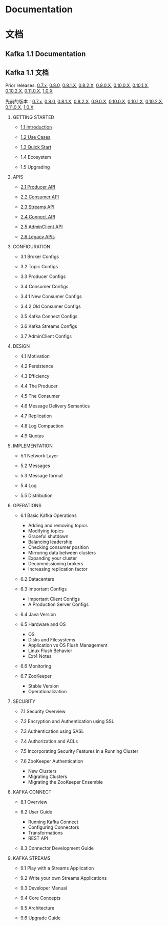 # Documentation

# 文档

## Kafka 1.1 Documentation

## Kafka 1.1 文档

Prior releases: [0.7.x](http://kafka.apache.org/07/documentation.html), [0.8.0](http://kafka.apache.org/08/documentation.html), [0.8.1.X](http://kafka.apache.org/081/documentation.html), [0.8.2.X](http://kafka.apache.org/082/documentation.html), [0.9.0.X](http://kafka.apache.org/090/documentation.html), [0.10.0.X](http://kafka.apache.org/0100/documentation.html), [0.10.1.X](http://kafka.apache.org/0101/documentation.html), [0.10.2.X](http://kafka.apache.org/0102/documentation.html), [0.11.0.X](http://kafka.apache.org/0110/documentation.html), [1.0.X](http://kafka.apache.org/10/documentation.html)

先前的版本：[0.7.x](http://kafka.apache.org/07/documentation.html), [0.8.0](http://kafka.apache.org/08/documentation.html), [0.8.1.X](http://kafka.apache.org/081/documentation.html), [0.8.2.X](http://kafka.apache.org/082/documentation.html), [0.9.0.X](http://kafka.apache.org/090/documentation.html), [0.10.0.X](http://kafka.apache.org/0100/documentation.html), [0.10.1.X](http://kafka.apache.org/0101/documentation.html), [0.10.2.X](http://kafka.apache.org/0102/documentation.html), [0.11.0.X](http://kafka.apache.org/0110/documentation.html), [1.0.X](http://kafka.apache.org/10/documentation.html)

1. GETTING STARTED

    * [1.1 Introduction](./introduction.md)

    * [1.2 Use Cases](./usercases.md)
    
    * [1.3 Quick Start](./quickstart.md)
    
    * 1.4 Ecosystem
    
    * 1.5 Upgrading

2. APIS

    * [2.1 Producer API](./documentations/apis.md#producer-api)
    
    * [2.2 Consumer API](./documentations/apis.md#consumer-api)
    
    * [2.3 Streams API](./documentations/apis.md#streams-api)
    
    * [2.4 Connect API](./documentations/apis.md#connect-api)
    
    * [2.5 AdminClient API](./documentations/apis.md#adminclient-api)
    
    * [2.6 Legacy APIs](./documentations/apis.md#legacy-apis)

3. CONFIGURATION
    
    * 3.1 Broker Configs
    
    * 3.2 Topic Configs
    
    * 3.3 Producer Configs
    
    * 3.4 Consumer Configs
    
    * 3.4.1 New Consumer Configs
    
    * 3.4.2 Old Consumer Configs
    
    * 3.5 Kafka Connect Configs
    
    * 3.6 Kafka Streams Configs
    
    * 3.7 AdminClient Configs

4. DESIGN
    
    * 4.1 Motivation
    
    * 4.2 Persistence
    
    * 4.3 Efficiency
    
    * 4.4 The Producer
    
    * 4.5 The Consumer
    
    * 4.6 Message Delivery Semantics
    
    * 4.7 Replication
    
    * 4.8 Log Compaction
    
    * 4.9 Quotas

5. IMPLEMENTATION

    * 5.1 Network Layer
    
    * 5.2 Messages
    
    * 5.3 Message format
    
    * 5.4 Log
    
    * 5.5 Distribution

6. OPERATIONS
    
    * 6.1 Basic Kafka Operations
        
        * Adding and removing topics
        * Modifying topics
        * Graceful shutdown
        * Balancing leadership
        * Checking consumer position
        * Mirroring data between clusters
        * Expanding your cluster
        * Decommissioning brokers
        * Increasing replication factor

    * 6.2 Datacenters
    
    * 6.3 Important Configs

        * Important Client Configs
        * A Production Server Configs

    * 6.4 Java Version
    
    * 6.5 Hardware and OS
        
        * OS
        * Disks and Filesystems
        * Application vs OS Flush Management
        * Linux Flush Behavior
        * Ext4 Notes

    * 6.6 Monitoring

    * 6.7 ZooKeeper
        
        * Stable Version
        * Operationalization

7. SECURITY
    
    * 7.1 Security Overview
    
    * 7.2 Encryption and Authentication using SSL
    
    * 7.3 Authentication using SASL
    
    * 7.4 Authorization and ACLs
    
    * 7.5 Incorporating Security Features in a Running Cluster
    
    * 7.6 ZooKeeper Authentication

        * New Clusters
        * Migrating Clusters
        * Migrating the ZooKeeper Ensemble

8. KAFKA CONNECT
    
    * 8.1 Overview
    
    * 8.2 User Guide
        
        * Running Kafka Connect
        * Configuring Connectors
        * Transformations
        * REST API
    
    * 8.3 Connector Development Guide

9. KAFKA STREAMS
    
    * 9.1 Play with a Streams Application
    
    * 9.2 Write your own Streams Applications
    
    * 9.3 Developer Manual
    
    * 9.4 Core Concepts
    
    * 9.5 Architecture
    
    * 9.6 Upgrade Guide
